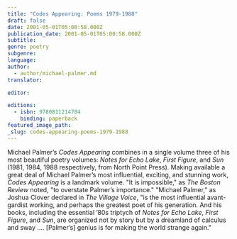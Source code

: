 ```yaml
---
title: "Codes Appearing: Poems 1979-1988"
draft: false
date: 2001-05-01T05:00:58.000Z
publication_date: 2001-05-01T05:00:58.000Z
subtitle:
genre: poetry
subgenre:
language:
author:
  - author/michael-palmer.md
translator:

editor:

editions:
  - isbn: 9780811214704
    binding: paperback
featured_image_path:
_slug: codes-appearing-poems-1979-1988
---
```


Michael Palmer’s _Codes Appearing_ combines in a single volume three of his most beautiful poetry volumes: _Notes for Echo Lake_, _First Figure_, and _Sun_ (1981, 1984, 1988 respectively, from North Point Press). Making available a great deal of Michael Palmer’s most influential, exciting, and stunning work, _Codes Appearing_ is a landmark volume. "It is impossible," as _The Boston Review_ noted, "to overstate Palmer’s importance." "Michael Palmer," as Joshua Clover declared in _The Village Voice_, "is the most influential avant-gardist working, and perhaps the greatest poet of his generation. And his books, including the essential ’80s triptych of _Notes for Echo Lake_, _First Figure_, and _Sun_, are organized not by story but by a dreamland of calculus and sway .... [Palmer’s] genius is for making the world strange again."

